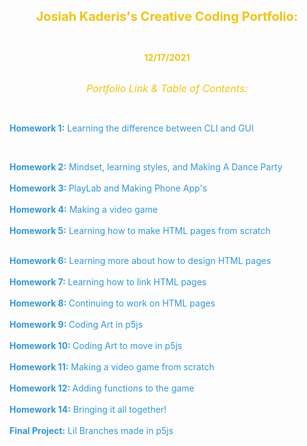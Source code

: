 <p style="text-align: center;">
	<span style="color:#f1c40f;"><span style="font-size:20px;"><strong>Josiah Kaderis&#39;s Creative Coding Portfolio:</strong></span></span>
</p>

<p style="text-align: center;">
	&nbsp;
</p>

<p style="text-align: center;">
	<span style="color:#f1c40f;"><strong>12/17/2021</strong></span>
</p>

<p style="text-align: center;">
	<br>
	<em><span style="color:#f1c40f;"><span style="font-size:16px;">Portfolio Link &amp; Table of Contents:</span></span></em>
</p>

<p>
	&nbsp;
</p>

<p>
	<span style="color:#3498db;"><strong>Homework 1:</strong> Learning the difference between CLI and GUI</span>
</p>

<p>
	&nbsp;
</p>

<p>
	<span style="color:#3498db;"><strong>Homework 2:</strong> Mindset, learning styles, and Making A Dance Party<br>
	<br>
	<strong>Homework 3: </strong>PlayLab and Making Phone App&#39;s<br>
	<br>
	<strong>Homework 4:</strong> Making a video game<br>
	<br>
	<strong>Homework 5:</strong> Learning how to make HTML pages from scratch</span>
</p>

<p>
	<br>
	<span style="color:#3498db;"><strong>Homework 6:</strong> Learning more about how to design HTML pages<br>
	<br>
	<strong>Homework 7: </strong>Learning how to link HTML pages<br>
	<br>
	<strong>Homework 8: </strong>Continuing to work on HTML pages<br>
	<br>
	<strong>Homework 9: </strong>Coding Art in p5js<br>
	<br>
	<strong>Homework 10: </strong>Coding Art to move in p5js<br>
	<br>
	<strong>Homework 11:</strong> Making a video game from scratch<br>
	<br>
	<strong>Homework 12: </strong>Adding functions to the game<br>
	<br>
	<strong>Homework 14:</strong> Bringing it all together!<br>
	<br>
	<strong>Final Project:</strong> Lil Branches made in p5js</span>
</p>
